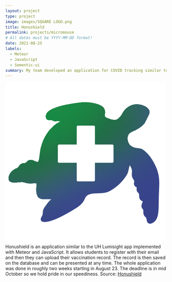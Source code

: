 ```yaml
---
layout: project
type: project
image: images/SQUARE LOGO.png
title: Honushield
permalink: projects/micromouse
# All dates must be YYYY-MM-DD format!
date: 2021-08-25
labels:
  - Meteor
  - JavaScript
  - Sementic-ui
summary: My team developed an application for COVID tracking similar to UH Lumisight.
---
```

                           
<img class="ui image" src="../images/SQUARE LOGO.png">
Honushield is an application similar to the UH Lumisight app implemented with Meteor and JavaScript. It allows students to register with their email and then they can upload their vaccination record. The record is then saved on the database and can be presented at any time. The whole application was done in roughly two weeks starting in August 23. The deadline is in mid October so we hold pride in our speediness.
Source: <a href="https://github.com/darleneagbayani/ICS491"><i class="large github icon"></i>Honushield</a>



